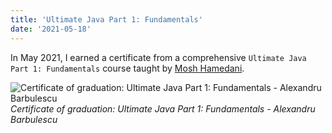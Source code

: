 ```yaml
---
title: 'Ultimate Java Part 1: Fundamentals'
date: '2021-05-18'
---
```


In May 2021, I earned a certificate from a comprehensive `Ultimate Java Part 1: Fundamentals` course taught by [Mosh Hamedani](https://twitter.com/moshhamedani).

![Certificate of graduation: Ultimate Java Part 1: Fundamentals - Alexandru Barbulescu](/images/certifications/java/ultimate-java-part-1-fundamentals.webp)
_Certificate of graduation: Ultimate Java Part 1: Fundamentals - Alexandru Barbulescu_
